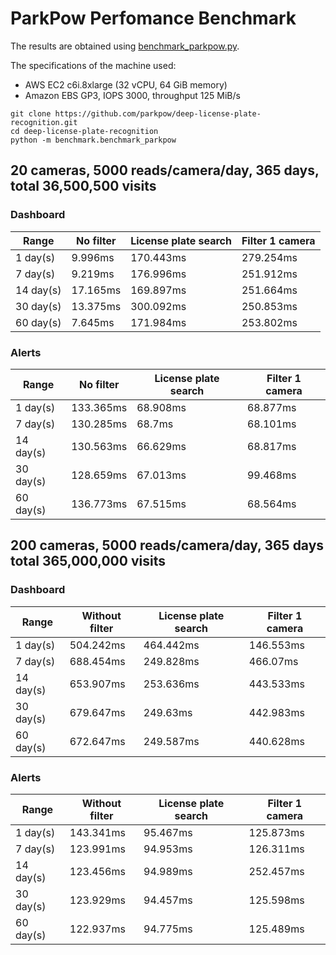 # ParkPow Perfomance Benchmark

The results are obtained using [benchmark_parkpow.py](benchmark_parkpow.py).

The specifications of the machine used:
- AWS EC2 c6i.8xlarge (32 vCPU, 64 GiB memory)
- Amazon EBS GP3, IOPS 3000, throughput 125 MiB/s

```shell
git clone https://github.com/parkpow/deep-license-plate-recognition.git
cd deep-license-plate-recognition
python -m benchmark.benchmark_parkpow
```

## 20 cameras, 5000 reads/camera/day, 365 days, total 36,500,500 visits
### Dashboard
|   Range   |    No filter    | License plate search | Filter 1 camera |
| --------- | --------------- | -------------------- | --------------- |
|  1 day(s) |     9.996ms     |      170.443ms       |    279.254ms    |
|  7 day(s) |     9.219ms     |      176.996ms       |    251.912ms    |
| 14 day(s) |    17.165ms     |      169.897ms       |    251.664ms    |
| 30 day(s) |    13.375ms     |      300.092ms       |    250.853ms    |
| 60 day(s) |     7.645ms     |      171.984ms       |    253.802ms    |

### Alerts
|   Range   |    No filter    | License plate search | Filter 1 camera |
| --------- | --------------- | -------------------- | --------------- |
|  1 day(s) |    133.365ms    |       68.908ms       |    68.877ms     |
|  7 day(s) |    130.285ms    |        68.7ms        |    68.101ms     |
| 14 day(s) |    130.563ms    |       66.629ms       |    68.817ms     |
| 30 day(s) |    128.659ms    |       67.013ms       |    99.468ms     |
| 60 day(s) |    136.773ms    |       67.515ms       |    68.564ms     |


## 200 cameras, 5000 reads/camera/day, 365 days total 365,000,000 visits
### Dashboard
|   Range   | Without filter  | License plate search | Filter 1 camera |
| --------- | --------------- | -------------------- | --------------- |
|  1 day(s) |    504.242ms    |      464.442ms       |    146.553ms    |
|  7 day(s) |    688.454ms    |      249.828ms       |    466.07ms     |
| 14 day(s) |    653.907ms    |      253.636ms       |    443.533ms    |
| 30 day(s) |    679.647ms    |       249.63ms       |    442.983ms    |
| 60 day(s) |    672.647ms    |      249.587ms       |    440.628ms    |

### Alerts
|   Range   | Without filter  | License plate search | Filter 1 camera |
| --------- | --------------- | -------------------- | --------------- |
|  1 day(s) |    143.341ms    |       95.467ms       |    125.873ms    |
|  7 day(s) |    123.991ms    |       94.953ms       |    126.311ms    |
| 14 day(s) |    123.456ms    |       94.989ms       |    252.457ms    |
| 30 day(s) |    123.929ms    |       94.457ms       |    125.598ms    |
| 60 day(s) |    122.937ms    |       94.775ms       |    125.489ms    |

